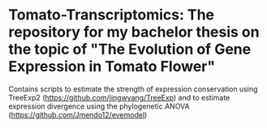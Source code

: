# Tomato-Transcriptomics: The  repository for my bachelor thesis on the topic of "The Evolution of Gene Expression in Tomato Flower" 
Contains scripts to estimate the strength of expression conservation using TreeExp2 (https://github.com/jingwyang/TreeExp) and to estimate expression divergence using the phylogenetic ANOVA (https://github.com/Jmendo12/evemodel) 
